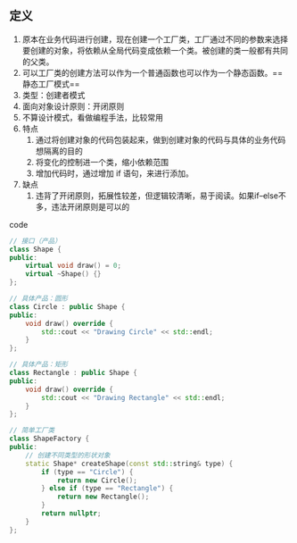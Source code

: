 ## 定义

1. 原本在业务代码进行创建，现在创建一个工厂类，工厂通过不同的参数来选择要创建的对象，将依赖从全局代码变成依赖一个类。被创建的类一般都有共同的父类。
2. 可以工厂类的创建方法可以作为一个普通函数也可以作为一个静态函数。==静态工厂模式==
3. 类型：创建者模式
4. 面向对象设计原则：开闭原则
5. 不算设计模式，看做编程手法，比较常用
6. 特点
    1. 通过将创建对象的代码包装起来，做到创建对象的代码与具体的业务代码想隔离的目的
    2. 将变化的控制进一个类，缩小依赖范围
    3. 增加代码时，通过增加 if 语句，来进行添加。
7. 缺点
    1. 违背了开闭原则，拓展性较差，但逻辑较清晰，易于阅读。如果if–else不多，违法开闭原则是可以的

code

```c++
// 接口（产品）
class Shape {
public:
    virtual void draw() = 0;
    virtual ~Shape() {}
};

// 具体产品：圆形
class Circle : public Shape {
public:
    void draw() override {
        std::cout << "Drawing Circle" << std::endl;
    }
};

// 具体产品：矩形
class Rectangle : public Shape {
public:
    void draw() override {
        std::cout << "Drawing Rectangle" << std::endl;
    }
};

// 简单工厂类
class ShapeFactory {
public:
    // 创建不同类型的形状对象
    static Shape* createShape(const std::string& type) {
        if (type == "Circle") {
            return new Circle();
        } else if (type == "Rectangle") {
            return new Rectangle();
        }
        return nullptr;
    }
};
```

